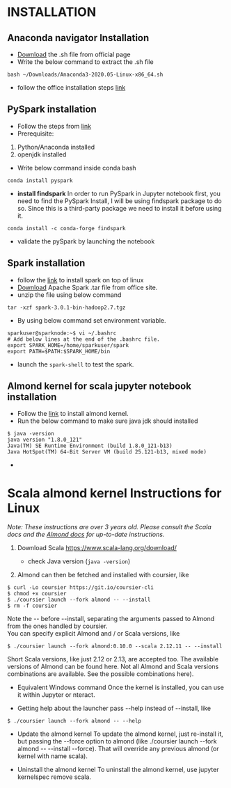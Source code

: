 # INSTALLATION

## Anaconda navigator Installation
* [Download](https://repo.anaconda.com/archive/Anaconda3-2023.07-2-Linux-x86_64.sh) the .sh file from official page
* Write the below command to extract the .sh file</br>
```
bash ~/Downloads/Anaconda3-2020.05-Linux-x86_64.sh 
```
* follow the office installation steps [link](https://docs.anaconda.com/free/anaconda/install/linux/)

## PySpark installation
* Follow the steps from [link](https://sparkbyexamples.com/pyspark/install-pyspark-in-anaconda-jupyter-notebook/)
* Prerequisite:
1. Python/Anaconda installed
2. openjdk installed
* Write below command inside conda bash
```
conda install pyspark
```
* **install findspark** In order to run PySpark in Jupyter notebook first, you need to find the PySpark Install, I will be using findspark package to do so. Since this is a third-party package we need to install it before using it.

```
conda install -c conda-forge findspark
```
* validate the pySpark by launching the notebook

## Spark installation
* follow the [link](https://sparkbyexamples.com/spark/spark-installation-on-linux-ubuntu/) to install spark on top of linux
* [Download](https://www.apache.org/dyn/closer.lua/spark/spark-3.4.1/spark-3.4.1-bin-hadoop3.tgz) Apache Spark .tar file from office site.
* unzip the file using below command
```
tar -xzf spark-3.0.1-bin-hadoop2.7.tgz
```
* By using below command set environment variable.
```
sparkuser@sparknode:~$ vi ~/.bashrc
# Add below lines at the end of the .bashrc file.
export SPARK_HOME=/home/sparkuser/spark
export PATH=$PATH:$SPARK_HOME/bin
```
* launch the `spark-shell` to test the spark.

## Almond kernel for scala jupyter notebook installation
* Follow the [link](https://almond.sh/docs/quick-start-install) to install almond kernel.
* Run the below command to make sure java jdk should installed
```
$ java -version
java version "1.8.0_121"
Java(TM) SE Runtime Environment (build 1.8.0_121-b13)
Java HotSpot(TM) 64-Bit Server VM (build 25.121-b13, mixed mode)
```
* 
# Scala almond kernel Instructions for Linux

*Note: These instructions are over 3 years old. Please consult the Scala docs and
the [Almond docs](https://almond.sh/docs/quick-start-install) for up-to-date instructions.*

1. Download Scala https://www.scala-lang.org/download/

   - check Java version (`java -version`)

2. Almond can then be fetched and installed with coursier, like
```
$ curl -Lo coursier https://git.io/coursier-cli
$ chmod +x coursier
$ ./coursier launch --fork almond -- --install
$ rm -f coursier
```

Note the -- before --install, separating the arguments passed to Almond from the ones handled by coursier.  
You can specify explicit Almond and / or Scala versions, like
```
$ ./coursier launch --fork almond:0.10.0 --scala 2.12.11 -- --install
```

Short Scala versions, like just 2.12 or 2.13, are accepted too. The available versions of Almond can be found here. Not all Almond and Scala versions combinations are available. See the possible combinations here).

* Equivalent Windows command
    Once the kernel is installed, you can use it within Jupyter or nteract.

* Getting help about the launcher
    pass --help instead of --install, like
```
$ ./coursier launch --fork almond -- --help
```

* Update the almond kernel
    To update the almond kernel, just re-install it, but passing the --force option to almond (like ./coursier launch --fork almond -- --install --force). That will override any previous almond (or kernel with name scala).

* Uninstall the almond kernel
    To uninstall the almond kernel, use jupyter kernelspec remove scala.
